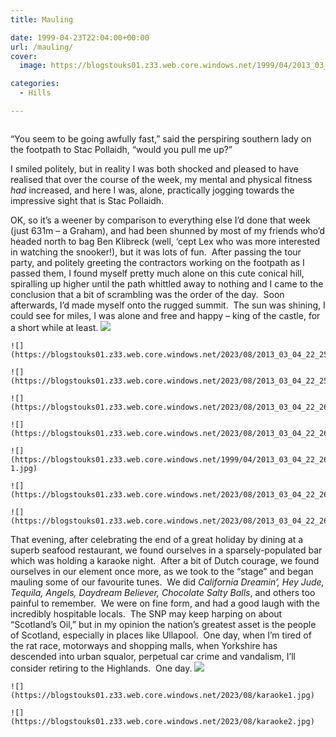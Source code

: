 ```yaml
---
title: Mauling

date: 1999-04-23T22:04:00+00:00
url: /mauling/
cover: 
  image: https://blogstouks01.z33.web.core.windows.net/1999/04/2013_03_04_22_26_04.jpg

categories:
  - Hills

---
```

<figure class="kg-card kg-image-card"><img decoding="async" src="https://blogstouks01.z33.web.core.windows.net/2023/08/2013_03_04_22_25_54.jpg" class="kg-image" alt loading="lazy" /></figure> 

“You seem to be going awfully fast,” said the perspiring southern lady on the footpath to Stac Pollaidh, “would you pull me up?”

I smiled politely, but in reality I was both shocked and pleased to have realised that over the course of the week, my mental and physical fitness _had_ increased, and here I was, alone, practically jogging towards the impressive sight that is Stac Pollaidh.

OK, so it’s a weener by comparison to everything else I’d done that week (just 631m – a Graham), and had been shunned by most of my friends who’d headed north to bag Ben Klibreck (well, &#8216;cept Lex who was more interested in watching the snooker!), but it was lots of fun.  After passing the tour party, and politely greeting the contractors working on the footpath as I passed them, I found myself pretty much alone on this cute conical hill, spiralling up higher until the path whittled away to nothing and I came to the conclusion that a bit of scrambling was the order of the day.  Soon afterwards, I’d made myself onto the rugged summit.  The sun was shining, I could see for miles, I was alone and free and happy – king of the castle, for a short while at least.
    ![](https://blogstouks01.z33.web.core.windows.net/2023/08/2013_03_04_22_26_10.jpg)
    
    ![](https://blogstouks01.z33.web.core.windows.net/2023/08/2013_03_04_22_25_56.jpg)
    
    ![](https://blogstouks01.z33.web.core.windows.net/2023/08/2013_03_04_22_25_59.jpg)

    ![](https://blogstouks01.z33.web.core.windows.net/2023/08/2013_03_04_22_26_01.jpg)
    
    ![](https://blogstouks01.z33.web.core.windows.net/2023/08/2013_03_04_22_26_03.jpg)
    
    ![](https://blogstouks01.z33.web.core.windows.net/1999/04/2013_03_04_22_26_04-1.jpg)

    ![](https://blogstouks01.z33.web.core.windows.net/2023/08/2013_03_04_22_26_06.jpg)
    
    ![](https://blogstouks01.z33.web.core.windows.net/2023/08/2013_03_04_22_26_08.jpg)


That evening, after celebrating the end of a great holiday by dining at a superb seafood restaurant, we found ourselves in a sparsely-populated bar which was holding a karaoke night.  After a bit of Dutch courage, we found ourselves in our element once more, as we took to the “stage” and began mauling some of our favourite tunes.  We did _California Dreamin’, Hey Jude, Tequila, Angels, Daydream Believer, Chocolate Salty Balls_, and others too painful to remember.  We were on fine form, and had a good laugh with the incredibly hospitable locals.  The SNP may keep harping on about “Scotland’s Oil,” but in my opinion the nation’s greatest asset is the people of Scotland, especially in places like Ullapool.  One day, when I’m tired of the rat race, motorways and shopping malls, when Yorkshire has descended into urban squalor, perpetual car crime and vandalism, I’ll consider retiring to the Highlands.  One day.
    ![](https://blogstouks01.z33.web.core.windows.net/2023/08/2013_03_04_22_26_30.jpg)
    
    ![](https://blogstouks01.z33.web.core.windows.net/2023/08/karaoke1.jpg)
    
    ![](https://blogstouks01.z33.web.core.windows.net/2023/08/karaoke2.jpg)
